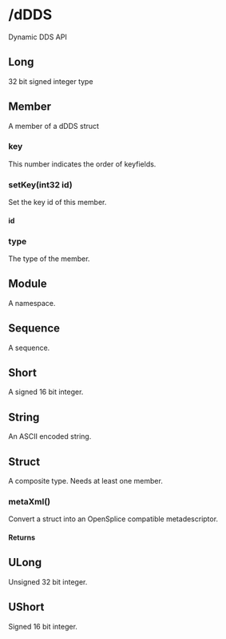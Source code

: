# /dDDS
Dynamic DDS API

## Long
32 bit signed integer type

## Member
A member of a dDDS struct

### key
This number indicates the order of keyfields.

### setKey(int32 id)
Set the key id of this member.

#### id
### type
The type of the member.

## Module
A namespace.

## Sequence
A sequence.

## Short
A signed 16 bit integer.

## String
An ASCII encoded string.

## Struct
A composite type. Needs at least one member.

### metaXml()
Convert a struct into an OpenSplice compatible metadescriptor.

#### Returns

## ULong
Unsigned 32 bit integer.

## UShort
Signed 16 bit integer.
